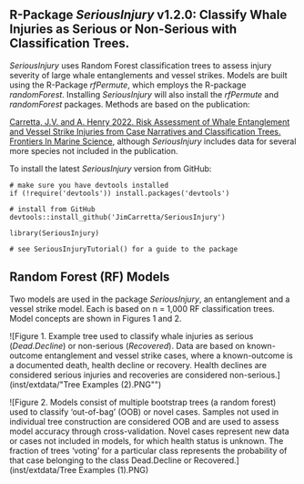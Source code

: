 ## R-Package *SeriousInjury* v1.2.0: Classify Whale Injuries as Serious or Non-Serious with Classification Trees.

*SeriousInjury* uses Random Forest classification trees to assess injury severity of large whale entanglements and vessel strikes. Models are built using the R-Package *rfPermute*, which employs the R-package *randomForest*. Installing *SeriousInjury* will also install the *rfPermute* and *randomForest* packages. Methods are based on the publication:

[Carretta, J.V. and A. Henry 2022. Risk Assessment of Whale Entanglement and Vessel Strike Injuries from Case Narratives and Classification Trees. Frontiers In Marine Science](https://www.frontiersin.org/articles/10.3389/fmars.2022.863070/abstract), although *SeriousInjury* includes data for several more species not included in the publication.

To install the latest *SeriousInjury* version from GitHub:
```
# make sure you have devtools installed
if (!require('devtools')) install.packages('devtools')

# install from GitHub
devtools::install_github('JimCarretta/SeriousInjury')

library(SeriousInjury)

# see SeriousInjuryTutorial() for a guide to the package

```

## Random Forest (RF) Models

Two models are used in the package *SeriousInjury*, an entanglement and a vessel strike model. Each is based on n = 1,000 RF classification trees. Model concepts are shown in Figures 1 and 2.

![Figure 1. Example tree used to classify whale injuries as serious (*Dead.Decline*) or non-serious (*Recovered*). Data are based on known-outcome entanglement and vessel strike cases, where a known-outcome is a documented death, health decline or recovery. Health declines are considered serious injuries and recoveries are considered non-serious.](inst/extdata/"Tree Examples (2).PNG"")

![Figure 2. Models consist of multiple bootstrap trees (a random forest) used to classify ‘out-of-bag’ (OOB) or novel cases. Samples not used in individual tree construction are considered OOB and are used to assess model accuracy through cross-validation. Novel cases represent new data or cases not included in models, for which health status is unknown.  The fraction of trees ‘voting’ for a particular class represents the probability of that case belonging to the class Dead.Decline or Recovered.](inst/extdata/Tree Examples (1).PNG)
